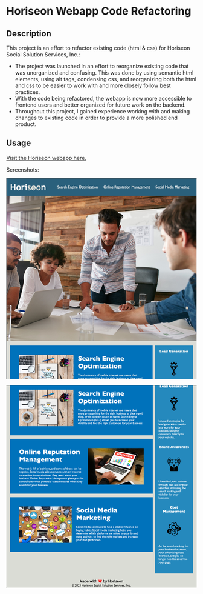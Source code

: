 # Horiseon Webapp Code Refactoring

## Description

This project is an effort to refactor existing code (html & css) for Horiseon Social Solution Services, Inc.:

- The project was launched in an effort to reorganize existing code that was unorganized and confusing. This was done by using semantic html elements, using alt tags, condensing css, and reorganizing both the html and css to be easier to work with and more closely follow best practices.
- With the code being refactored, the webapp is now more accessible to frontend users and better organized for future work on the backend. 
- Throughout this project, I gained experience working with and making changes to existing code in order to provide a more polished end product.

## Usage

[Visit the Horiseon webapp here.](https://abealberts.github.io/horiseon-accessibility-rework/)

Screenshots:

![Screenshot of Horiseon webapp: Header, Nav, and Hero](./assets/images/screenshot-1.jpeg)

![Screenshot of Horiseon webapp: Services, Benefits, and Footer](./assets/images/screenshot-2.png)
